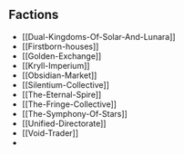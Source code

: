 ## Factions
- [[Dual-Kingdoms-Of-Solar-And-Lunara]]
- [[Firstborn-houses]]
- [[Golden-Exchange]]
- [[Kryll-Imperium]]
- [[Obsidian-Market]]
- [[Silentium-Collective]]
- [[The-Eternal-Spire]]
- [[The-Fringe-Collective]]
- [[The-Symphony-Of-Stars]]
- [[Unified-Directorate]]
- [[Void-Trader]]
- 